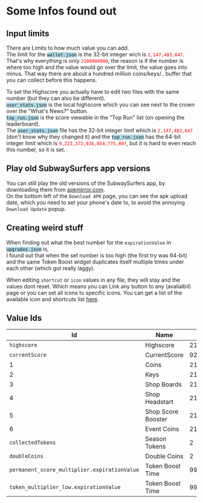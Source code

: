 # Some Infos found out

## Input limits

<p>
There are Limits to how much value you can add.<br>
The limit for the <code style="background-color: lightblue;">wallet.json</code> is the 32-bit integer wich is <code style="color: red;">2,147,483,647</code>.
That's why everything is only <code style="color: red;">2100000000</code>, the reason is if the number is where too high and the value would go over the limit, the value goes into minus. That way there are about a hundred million coins/keys/.. buffer that you can collect before this happens.
</p>

<p>
To set the Highscore you actually have to edit two files with the same number (but they can also be different).<br>
<code style="background-color: lightblue;">user_stats.json</code> is the local highscore which you can see next to the crown over the "What's News?" button.<br>
<code style="background-color: lightblue;">top_run.json</code> is the score viewable in the "Top Run" list (on opening the leaderboard).<br>
The <code style="background-color: lightblue;">user_stats.json</code> file has the 32-bit integer limit which is <code style="color: red;">2,147,483,647</code> (don't know why they changed it) and the <code style="background-color: lightblue;">top_run.json</code> has the 64-bit integer limit which is <code style="color: red;">9,223,372,036,854,775,807</code>, but it is hard to even reach this number, so it is set.
</p>

## Play old SubwaySurfers app versions

<p>
You can still play the old versions of the SubwaySurfers app, by downloading them from <a href="https://www.apkmirror.com/apk/sybo-games/subwaysurfers/">apkmirror.com</a>.<br>
On the bottom left of the <code>Download APK</code> page, you can see the apk upload date, which you need to set your phone's date to, to avoid the annoying <code>Download Update</code> popup.
</p>

## Creating weird stuff

<p>
When finding out what the best number for the <code>expirationValue</code> in <code style="background-color: lightblue;">upgrades.json</code> is,<br>
I found out that when the set number is too high (the first try was 64-bit) and the same Token Boost widget duplicates itself multiple times under each other (which got really laggy).
</p>

<p>
When editing <code>shortcut</code> or <code>icon</code> values in any file, they will stay and the values dont reset.
Which means you can Link any button to any (avalialbil) page or you can set all icons to specific icons.
You can get a list of the available icon and shortcuts list <a href="stuff.json">here</a>.
</p>

## Value Ids

| Id                                           | Name               | Default Value       | File                                                         |
| -------------------------------------------- | ------------------ | ------------------- | ------------------------------------------------------------ |
| `highscore`                                  | Highscore          | 2147483647          | [Android/.../user_stats.json](src/profile/user_stats.json)   |
| `currentScore`                               | CurrentScore       | 9223372036854775807 | [Android/.../top_run.json](src/profile/top_run.json)         |
| 1                                            | Coins              | 2100000000          | [Android/.../wallet.json](src/profile/wallet.json)           |
| 2                                            | Keys               | 2100000000          | [Android/.../wallet.json](src/profile/wallet.json)           |
| 3                                            | Shop Boards        | 2100000000          | [Android/.../wallet.json](src/profile/wallet.json)           |
| 4                                            | Shop Headstart     | 2100000000          | [Android/.../wallet.json](src/profile/wallet.json)           |
| 5                                            | Shop Score Booster | 2100000000          | [Android/.../wallet.json](src/profile/wallet.json)           |
| 6                                            | Event Coins        | 2100000000          | [Android/.../wallet.json](src/profile/wallet.json)           |
| `collectedTokens`                            | Season Tokens      | 2                   | [Android/.../season_hunt.json](src/profile/season_hunt.json) |
| `doubleCoins`                                | Double Coins       | 2                   | [Android/.../upgrades.json](src/profile/upgrades.json)       |
| `permanent_score_multiplier.expirationValue` | Token Boost Time   | 999999999999999     | [Android/.../upgrades.json](src/profile/upgrades.json)       |
| `token_multiplier_low.expirationValue`       | Token Boost Time   | 999999999999999     | [Android/.../upgrades.json](src/profile/upgrades.json)       |
